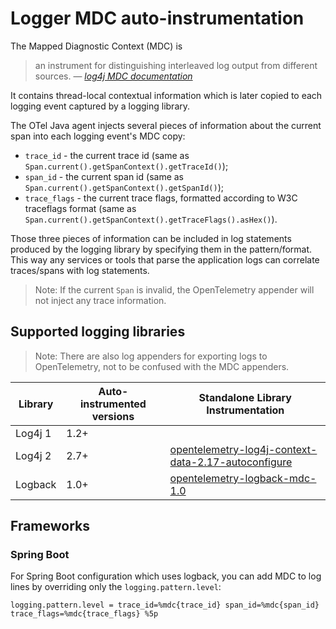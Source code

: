 # Logger MDC auto-instrumentation

The Mapped Diagnostic Context (MDC) is

> an instrument for distinguishing interleaved log output from different sources.
> &mdash; <cite> [log4j MDC documentation](http://logging.apache.org/log4j/1.2/apidocs/org/apache/log4j/MDC.html) </cite>

It contains thread-local contextual information which is later copied to each logging event captured
by a logging library.

The OTel Java agent injects several pieces of information about the current span into each logging
event's MDC copy:

- `trace_id` - the current trace id
  (same as `Span.current().getSpanContext().getTraceId()`);
- `span_id` - the current span id
  (same as `Span.current().getSpanContext().getSpanId()`);
- `trace_flags` - the current trace flags, formatted according to W3C traceflags format
  (same as `Span.current().getSpanContext().getTraceFlags().asHex()`).

Those three pieces of information can be included in log statements produced by the logging library
by specifying them in the pattern/format. This way any services or tools that parse the application
logs can correlate traces/spans with log statements.

> Note: If the current `Span` is invalid, the OpenTelemetry appender will not inject any trace information.

## Supported logging libraries

> Note: There are also log appenders for exporting logs to OpenTelemetry, not to be confused with the MDC appenders.

| Library | Auto-instrumented versions | Standalone Library Instrumentation                                                   |
|---------|----------------------------|--------------------------------------------------------------------------------------|
| Log4j 1 | 1.2+                       |                                                                                      |
| Log4j 2 | 2.7+                       | [opentelemetry-log4j-context-data-2.17-autoconfigure](../instrumentation/log4j/log4j-context-data/log4j-context-data-2.17/library-autoconfigure) |                                                                                     |
| Logback | 1.0+                       | [opentelemetry-logback-mdc-1.0](../instrumentation/logback/logback-mdc-1.0/library)  |

## Frameworks

### Spring Boot

For Spring Boot configuration which uses logback, you can add MDC to log lines by overriding only the `logging.pattern.level`:

```properties
logging.pattern.level = trace_id=%mdc{trace_id} span_id=%mdc{span_id} trace_flags=%mdc{trace_flags} %5p
```

